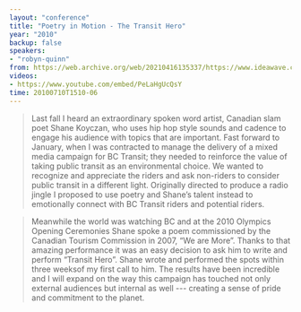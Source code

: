 ```yaml
---
layout: "conference"
title: "Poetry in Motion - The Transit Hero"
year: "2010"
backup: false
speakers:
- "robyn-quinn"
from: https://web.archive.org/web/20210416135337/https://www.ideawave.ca/the-conference/poetry-in-motion-the-transit-hero
videos:
- https://www.youtube.com/embed/PeLaHgUcQsY
time: 20100710T1510-06
---
```


> Last fall I heard an extraordinary spoken word artist, Canadian slam poet
Shane Koyczan, who uses hip hop style sounds and cadence to engage his
audience with topics that are important. Fast forward to January, when I was
contracted to manage the delivery of a mixed media campaign for BC Transit;
they needed to reinforce the value of taking public transit as an
environmental choice. We wanted to recognize and appreciate the riders and ask
non-riders to consider public transit in a different light. Originally
directed to produce a radio jingle I proposed to use poetry and Shane’s talent
instead to emotionally connect with BC Transit riders and potential riders.

> Meanwhile the world was watching BC and at the 2010 Olympics Opening
Ceremonies Shane spoke a poem commissioned by the Canadian Tourism Commission
in 2007, “We are More”. Thanks to that amazing performance it was an easy
decision to ask him to write and perform “Transit Hero”. Shane wrote and
performed the spots within three weeksof my first call to him. The results
have been incredible and I will expand on the way this campaign has touched
not only external audiences but internal as well --- creating a sense of pride
and commitment to the planet.
